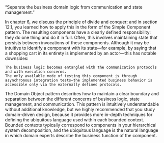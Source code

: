 “Separate the business domain logic from communication and state management.”

In chapter 6, we discuss the principle of divide and conquer; and in section 12.1, you learned how to apply this in the form of the Simple Component pattern. The resulting components have a clearly defined responsibility: they do one thing and do it in full. Often, this involves maintaining state that persists between invocations of these components. Although it may be intuitive to identify a component with its state—for example, by saying that a shopping cart in its entirety is implemented by an actor—this has notable downsides:

    The business logic becomes entangled with the communication protocols and with execution concerns.
    The only available mode of testing this component is through asynchronous integration tests—the implemented business behavior is accessible only via the externally defined protocols.

The Domain Object pattern describes how to maintain a clear boundary and separation between the different concerns of business logic, state management, and communication. This pattern is intuitively understandable without additional knowledge, but we highly recommended that you study domain-driven design,  because it provides more in-depth techniques for defining the ubiquitous language used within each bounded context. Bounded contexts typically correspond to components in your hierarchical system decomposition, and the ubiquitous language is the natural language in which domain experts describe the business function of the component.
